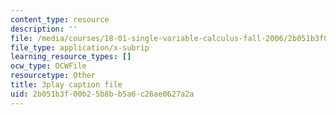 ```yaml
---
content_type: resource
description: ''
file: /media/courses/18-01-single-variable-calculus-fall-2006/2b051b3f00b25b8bb5a6c26ae0627a2a_kCPVBl953eY.vtt
file_type: application/x-subrip
learning_resource_types: []
ocw_type: OCWFile
resourcetype: Other
title: 3play caption file
uid: 2b051b3f-00b2-5b8b-b5a6-c26ae0627a2a
---
```

